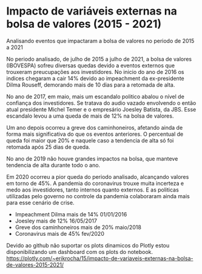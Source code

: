 # Impacto de variáveis externas na bolsa de valores (2015 - 2021)
Analisando eventos que impactaram a bolsa de valores no periodo de 2015 a 2021

No periodo analisado, de julho de 2015 a julho de 2021, a bolsa de valores (IBOVESPA) sofreu diversas quedas
devido a eventos externos que trouxeram preucupações aos investidores. 
No inicio do ano de 2016 os indices chegaram a cair 14% devido ao impeachment da ex-presidente Dilma Rouseff, 
demorando mais de 10 dias para a retomada de alta.

No ano de 2017, em maio, mais um escandalo politico abalou o nível de confiança dos investidores.
Se tratava do audio vazado envolvendo o então atual presidente Michel Temer e o  empresário Joesley Batista, da JBS.
Esse escandalo levou a uma queda de mais de 12% na bolsa de valores.

Um ano depois ocorreu a greve dos caminhoneiros, afetando ainda de forma mais significativa do que os eventos anteriores.
O percentual de queda foi maior que 20% e naquele caso a tendencia de alta só foi retomada após 25 dias de queda. 

No ano de 2019 não houve grandes impactos na bolsa, que manteve tendencia de alta durante todo o ano.


Em 2020 ocorreu a pior queda do periodo analisado, alcançando valores em torno de 45%. 
A pandemia do coronavirus trouxe muita incerteza e medo aos investidores, tanto internos quanto externos.
E as politicas utilizadas pelo governo no controle da pandemia colaboraram ainda mais para esse cenário de crise.

* Impeachment Dilma mais de 14% 01/01/2016
* Joesley mais de 12% 16/05/2017
* Greve dos caminhoneiros mais de 20% maio/2018
* Coronavirus mais de 45% fev/2020

Devido ao github não suportar os plots dinamicos do Plotly estou disponibilizando um dashboard com os plots do notebook.
https://plotly.com/~erikrocha/15/impacto-de-variaveis-externas-na-bolsa-de-valores-2015-2021/
